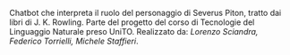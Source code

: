 Chatbot che interpreta il ruolo del personaggio di Severus Piton, tratto dai libri di J. K. Rowling.
Parte del progetto del corso di Tecnologie del Linguaggio Naturale preso UniTO.
Realizzato da: *Lorenzo Sciandra, Federico Torrielli, Michele Staffieri*.
